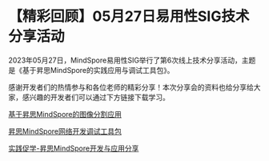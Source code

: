 # 【精彩回顾】05月27日易用性SIG技术分享活动

2023年05月27日，MindSpore易用性SIG举行了第6次线上技术分享活动，主题是《基于昇思MindSpore的实践应用与调试工具包》。

感谢开发者们的热情参与和各位老师的精彩分享！本次分享会的资料也给分享给大家，感兴趣的开发者们可以通过下方链接下载学习。

[基于昇思MindSpore的图像分割应用](https://mindspore-website.obs.cn-north-4.myhuaweicloud.com/web_forum/Usability_SIG/20230527/易用性技术分享第六期-基于昇思MindSpore的图像分割应用.pdf)

[昇思MindSpore网络开发调试工具包](https://mindspore-website.obs.cn-north-4.myhuaweicloud.com/web_forum/Usability_SIG/20230527/易用性技术分享第六期-昇思MindSpore网络开发调试工具包.pdf)

[实践促学-昇思MindSpore开发与应用分享](https://mindspore-website.obs.cn-north-4.myhuaweicloud.com/web_forum/Usability_SIG/20230527/易用性技术分享第六期-实践促学-昇思MindSpore开发与应用分享.pdf)